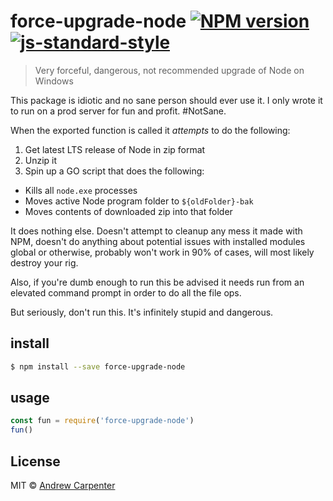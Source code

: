 # force-upgrade-node [![NPM version](https://badge.fury.io/js/force-upgrade-node.svg)](https://npmjs.org/package/force-upgrade-node)   [![js-standard-style](https://img.shields.io/badge/code%20style-standard-brightgreen.svg?style=flat)](https://github.com/feross/standard)

> Very forceful, dangerous, not recommended upgrade of Node on Windows

This package is idiotic and no sane person should ever use it.
I only wrote it to run on a prod server for fun and profit. #NotSane.

When the exported function is called it *attempts* to do the following:  
1. Get latest LTS release of Node in zip format  
2. Unzip it  
3. Spin up a GO script that does the following:  
  - Kills all `node.exe` processes
  - Moves active Node program folder to `${oldFolder}-bak`
  - Moves contents of downloaded zip into that folder

It does nothing else. Doesn't attempt to cleanup any mess it made with NPM, doesn't do anything about potential issues with installed modules global or otherwise, probably won't work in 90% of cases, will most likely destroy your rig.

Also, if you're dumb enough to run this be advised it needs run from an elevated command prompt in order to do all the file ops.

But seriously, don't run this. It's infinitely stupid and dangerous.

## install

```sh
$ npm install --save force-upgrade-node
```

## usage

```js
const fun = require('force-upgrade-node')
fun()
```

## License

MIT © [Andrew Carpenter](https://github.com/doesdev)
